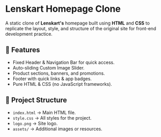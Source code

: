 # Lenskart Homepage Clone
A static clone of **Lenskart's** homepage built using **HTML** and **CSS** to replicate the layout, style, and structure of the original site for front-end development practice.

## 📌 Features
- Fixed Header & Navigation Bar for quick access.
- Auto-sliding Custom Image Slider.
- Product sections, banners, and promotions.
- Footer with quick links & app badges.
- Pure HTML & CSS (no JavaScript frameworks).

## 📂 Project Structure
- `index.html` → Main HTML file.
- `style.css` → All styles for the project.
- `logo.png` → Site logo.
- `assets/` → Additional images or resources.

